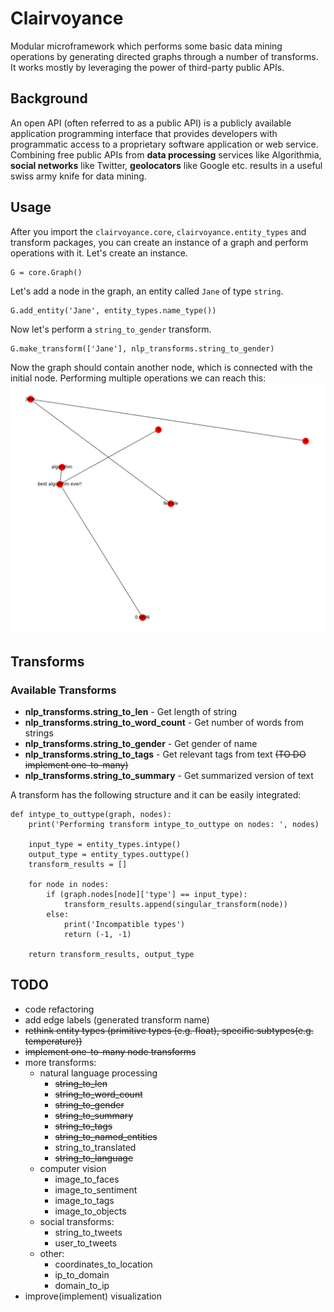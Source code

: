 # Clairvoyance
Modular microframework which performs some basic data mining operations by generating directed graphs through a number of transforms. It works mostly by leveraging the power of third-party public APIs.

## Background
An open API (often referred to as a public API) is a publicly available application programming interface that provides developers with programmatic access to a proprietary software application or web service. Combining free public APIs from **data processing** services like Algorithmia, **social networks** like Twitter, **geolocators** like Google etc. results in a useful swiss army knife for data mining.

## Usage
After you import the `clairvoyance.core`, `clairvoyance.entity_types` and transform packages, you can create an instance of a graph and perform operations with it. Let's create an instance.
```
G = core.Graph()
```
Let's add a node in the graph, an entity called `Jane` of type `string`.
```
G.add_entity('Jane', entity_types.name_type())
```
Now let's perform a `string_to_gender` transform.
```
G.make_transform(['Jane'], nlp_transforms.string_to_gender)
```
Now the graph should contain another node, which is connected with the initial node. Performing multiple operations we can reach this:
![Demo](https://github.com/paubric/python-clairvoyance/blob/master/Figure_2.png)

## Transforms
### Available Transforms
- **nlp_transforms.string_to_len** - Get length of string
- **nlp_transforms.string_to_word_count** - Get number of words from strings
- **nlp_transforms.string_to_gender** - Get gender of name
- **nlp_transforms.string_to_tags** - Get relevant tags from text <s>(TO DO implement one-to-many)</s>
- **nlp_transforms.string_to_summary** - Get summarized version of text

A transform has the following structure and it can be easily integrated: 
```
def intype_to_outtype(graph, nodes):
    print('Performing transform intype_to_outtype on nodes: ', nodes)

    input_type = entity_types.intype()
    output_type = entity_types.outtype()
    transform_results = []

    for node in nodes:
        if (graph.nodes[node]['type'] == input_type):
            transform_results.append(singular_transform(node))
        else:
            print('Incompatible types')
            return (-1, -1)

    return transform_results, output_type
```

## TODO
- code refactoring
- add edge labels (generated transform name)
- <s>rethink entity types (primitive types (e.g. float), specific subtypes(e.g. temperature))</s>
- <s>implement one-to-many node transforms</s>
- more transforms:
    - natural language processing
        - <s>string_to_len</s>
        - <s>string_to_word_count</s>
        - <s>string_to_gender</s>
        - <s>string_to_summary</s>
        - <s>string_to_tags</s>
        - <s>string_to_named_entities</s>
        - string_to_translated
        - <s>string_to_language</s>
    - computer vision
        - image_to_faces
        - image_to_sentiment
        - image_to_tags
        - image_to_objects
    - social transforms:
        - string_to_tweets
        - user_to_tweets
    - other: 
        - coordinates_to_location
        - ip_to_domain
        - domain_to_ip
- improve(implement) visualization
